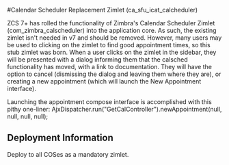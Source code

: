 #Calendar Scheduler Replacement Zimlet (ca\_sfu\_icat\_calcheduler)

ZCS 7+ has rolled the functionality of Zimbra's Calendar Scheduler Zimlet (com\_zimbra\_calscheduler) into the application core. As such, the existing zimlet isn't needed in v7 and should be removed. However, many users may be used to clicking on the zimlet to find good appointment times, so this stub zimlet was born. When a user clicks on the zimlet in the sidebar, they will be presented with a dialog informing them that the calsched functionality has moved, with a link to documentation. They will have the option to cancel (dismissing the dialog and leaving them where they are), or creating a new appointment (which will launch the New Appointment interface).

Launching the appointment compose interface is accomplished with this pithy one-liner:
     AjxDispatcher.run("GetCalController").newAppointment(null, null, null, null);

## Deployment Information
Deploy to all COSes as a mandatory zimlet.